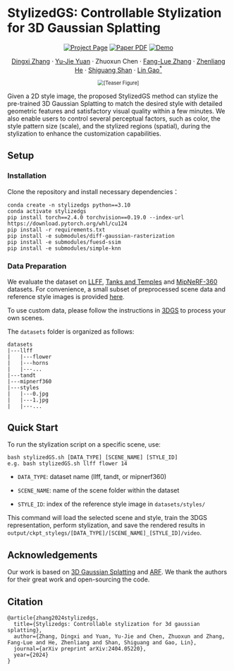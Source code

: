 # StylizedGS: Controllable Stylization for 3D Gaussian Splatting

<div align="center">
<a href="https://kristen-z.github.io/stylizedgs/"><img src="https://img.shields.io/badge/Project_Page-green" alt="Project Page"></a>
<a href="https://arxiv.org/abs/2404.05220" target="_blank" rel="noopener noreferrer"> <img src="https://img.shields.io/badge/Paper-VGGT" alt="Paper PDF"></a>
<a href="https://drive.google.com/file/d/1PuDanf0JnpyCRtiurPIESG80pU_nEBIj/view"> <img src="https://img.shields.io/badge/Demo-blue" alt="Demo"></a>

<p>
    <a href="https://kristen-z.github.io/">Dingxi Zhang</a>   
    ·
    <a href="http://people.geometrylearning.com/yyj/">Yu-Jie Yuan</a>
    · 
    <a herf="https://seancomeon.github.io/">Zhuoxun Chen</a>
    ·
    <a href="https://people.wgtn.ac.nz/fanglue.zhang">Fang-Lue Zhang</a>
    ·
    <a href="https://lynnho.github.io/">Zhenliang He</a>
    ·
    <a href="https://people.ucas.edu.cn/~sgshan">Shiguang Shan</a>
    ·
    <a href="http://www.geometrylearning.com/lin/">Lin Gao<sup>*</sup></a>
</p>

<img src="./assets/teaser.jpg" alt="[Teaser Figure]" style="zoom:80%;" />
</div>

Given a 2D style image, the proposed StylizedGS method can stylize the pre-trained 3D Gaussian Splatting to match the desired style with detailed geometric features and satisfactory visual quality within a few minutes. We also enable users to control several perceptual factors, such as color, the style pattern size (scale), and the stylized regions (spatial), during the stylization to enhance the customization capabilities.

## Setup

### Installation
Clone the repository and install necessary dependencies：

```
conda create -n stylizedgs python==3.10
conda activate stylizedgs
pip install torch==2.4.0 torchvision==0.19.0 --index-url https://download.pytorch.org/whl/cu124
pip install -r requirements.txt
pip install -e submodules/diff-gaussian-rasterization
pip install -e submodules/fuesd-ssim
pip install -e submodules/simple-knn
```

### Data Preparation
We evaluate the dataset on [LLFF](https://bmild.github.io/llff/), [Tanks and Temples](https://www.tanksandtemples.org/) and [MipNeRF-360](https://jonbarron.info/mipnerf360/) datasets. For convenience, a small subset of preprocessed scene data and reference style images is provided [here](https://drive.google.com/file/d/1U7MTzKAFNY0XbJ4tnr8BwsFHKbedOOyw/view?usp=sharing).

To use custom data, please follow the instructions in [3DGS](https://github.com/graphdeco-inria/gaussian-splatting/blob/54c035f7834b564019656c3e3fcc3646292f727d/README.md#processing-your-own-scenes) to process your own scenes.

The `datasets` folder is organized as follows:
```
datasets
|---llff
|   |---flower
|   |---horns
|   |---...
|---tandt
|---mipnerf360
|---styles
|   |---0.jpg
|   |---1.jpg
|   |---...
```

## Quick Start

To run the stylization script on a specific scene, use:
```
bash stylizedGS.sh [DATA_TYPE] [SCENE_NAME] [STYLE_ID]
e.g. bash stylizedGS.sh llff flower 14
```

+ `DATA_TYPE`: dataset name (llff, tandt, or mipnerf360)

+ `SCENE_NAME`: name of the scene folder within the dataset

+ `STYLE_ID`: index of the reference style image in `datasets/styles/`

This command will load the selected scene and style, train the 3DGS representation, perform stylization, and save the rendered results in `output/ckpt_stylegs/[DATA_TYPE]/[SCENE_NAME]_[STYLE_ID]/video`.



## Acknowledgements
Our work is based on [3D Gaussian Splatting](https://github.com/graphdeco-inria/gaussian-splatting) and [ARF](https://github.com/Kai-46/ARF-svox2). We thank the authors for their great work and open-sourcing the code.

## Citation
```
@article{zhang2024stylizedgs,
  title={Stylizedgs: Controllable stylization for 3d gaussian splatting},
  author={Zhang, Dingxi and Yuan, Yu-Jie and Chen, Zhuoxun and Zhang, Fang-Lue and He, Zhenliang and Shan, Shiguang and Gao, Lin},
  journal={arXiv preprint arXiv:2404.05220},
  year={2024}
}
```
